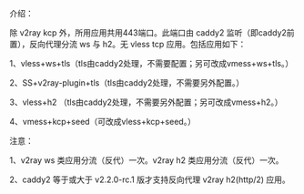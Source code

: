 介绍：

除 v2ray kcp 外，所用应用共用443端口。此端口由 caddy2 监听（即caddy2前置），反向代理分流 ws 与 h2。无 vless tcp 应用。包括应用如下：

1、vless+ws+tls（tls由caddy2处理，不需要配置；另可改成vmess+ws+tls。）

2、SS+v2ray-plugin+tls（tls由caddy2处理，不需要另外配置。）

3、vless+h2 （tls由caddy2处理，不需要另外配置；另可改成vmess+h2。）

4、vmess+kcp+seed（可改成vless+kcp+seed。）

注意：

1、v2ray ws 类应用分流（反代）一次。v2ray h2 类应用分流（反代）一次。

2、caddy2 等于或大于 v2.2.0-rc.1 版才支持反向代理 v2ray h2(http/2) 应用。

